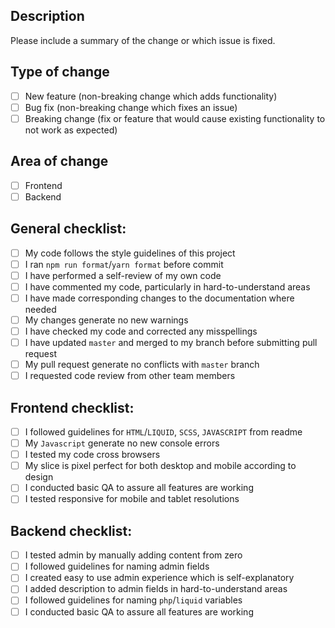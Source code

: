 ## Description

Please include a summary of the change or which issue is fixed.

## Type of change

- [ ] New feature (non-breaking change which adds functionality)
- [ ] Bug fix (non-breaking change which fixes an issue)
- [ ] Breaking change (fix or feature that would cause existing functionality to not work as expected)

## Area of change

- [ ] Frontend
- [ ] Backend

## General checklist:

- [ ] My code follows the style guidelines of this project
- [ ] I ran `npm run format`/`yarn format` before commit
- [ ] I have performed a self-review of my own code
- [ ] I have commented my code, particularly in hard-to-understand areas
- [ ] I have made corresponding changes to the documentation where needed
- [ ] My changes generate no new warnings
- [ ] I have checked my code and corrected any misspellings
- [ ] I have updated `master` and merged to my branch before submitting pull request
- [ ] My pull request generate no conflicts with `master` branch
- [ ] I requested code review from other team members

## Frontend checklist:

- [ ] I followed guidelines for `HTML`/`LIQUID`, `SCSS`, `JAVASCRIPT` from readme
- [ ] My `Javascript` generate no new console errors  
- [ ] I tested my code cross browsers
- [ ] My slice is pixel perfect for both desktop and mobile according to design
- [ ] I conducted basic QA to assure all features are working
- [ ] I tested responsive for mobile and tablet resolutions

## Backend checklist:

- [ ] I tested admin by manually adding content from zero
- [ ] I followed guidelines for naming admin fields
- [ ] I created easy to use admin experience which is self-explanatory
- [ ] I added description to admin fields in hard-to-understand areas
- [ ] I followed guidelines for naming `php`/`liquid` variables
- [ ] I conducted basic QA to assure all features are working
